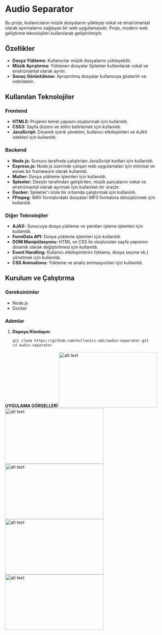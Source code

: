 # Audio Separator

Bu proje, kullanıcıların müzik dosyalarını yükleyip vokal ve enstrümantal olarak ayırmalarını sağlayan bir web uygulamasıdır. Proje, modern web geliştirme teknolojileri kullanılarak geliştirilmiştir.

## Özellikler

- **Dosya Yükleme:** Kullanıcılar müzik dosyalarını yükleyebilir.
- **Müzik Ayrıştırma:** Yüklenen dosyalar Spleeter kullanılarak vokal ve enstrümantal olarak ayrılır.
- **Sonuç Görüntüleme:** Ayrıştırılmış dosyalar kullanıcıya gösterilir ve indirilebilir.

## Kullanılan Teknolojiler

### Frontend

- **HTML5:** Projenin temel yapısını oluşturmak için kullanıldı.
- **CSS3:** Sayfa düzeni ve stilini belirlemek için kullanıldı.
- **JavaScript:** Dinamik içerik yönetimi, kullanıcı etkileşimleri ve AJAX istekleri için kullanıldı.

### Backend

- **Node.js:** Sunucu tarafında çalıştırılan JavaScript kodları için kullanıldı.
- **Express.js:** Node.js üzerinde çalışan web uygulamaları için minimal ve esnek bir framework olarak kullanıldı.
- **Multer:** Dosya yükleme işlemleri için kullanıldı.
- **Spleeter:** Deezer tarafından geliştirilen, müzik parçalarını vokal ve enstrümantal olarak ayırmak için kullanılan bir araçtır.
- **Docker:** Spleeter'ı izole bir ortamda çalıştırmak için kullanıldı.
- **FFmpeg:** WAV formatındaki dosyaları MP3 formatına dönüştürmek için kullanıldı.

### Diğer Teknolojiler

- **AJAX:** Sunucuya dosya yükleme ve yanıtları işleme işlemleri için kullanıldı.
- **FormData API:** Dosya yükleme işlemleri için kullanıldı.
- **DOM Manipülasyonu:** HTML ve CSS ile oluşturulan sayfa yapısının dinamik olarak değiştirilmesi için kullanıldı.
- **Event Handling:** Kullanıcı etkileşimlerini (tıklama, dosya seçme vb.) yönetmek için kullanıldı.
- **CSS Animations:** Yükleme ve analiz animasyonları için kullanıldı.

## Kurulum ve Çalıştırma

### Gereksinimler

- Node.js
- Docker

### Adımlar

1. **Depoyu Klonlayın:**
   ```bash
   git clone https://github.com/kullanici-adi/audio-separator.git
   cd audio-separator

**UYGULAMA GÖRSELLERİ**
<img src="[http://url/to/img.png](https://github.com/muratozkol/AudioSeperator/blob/main/a.png)" alt="alt text" width="320" height="180">
<img src="[http://url/to/img.png](https://github.com/muratozkol/AudioSeperator/blob/main/b.png)" alt="alt text" width="320" height="180">
<img src="[http://url/to/img.png](https://github.com/muratozkol/AudioSeperator/blob/main/c.png)" alt="alt text" width="320" height="180">
<img src="[http://url/to/img.png](https://github.com/muratozkol/AudioSeperator/blob/main/d.png)" alt="alt text" width="320" height="180">
<img src="[http://url/to/img.png](https://github.com/muratozkol/AudioSeperator/blob/main/e.png)" alt="alt text" width="320" height="180">
